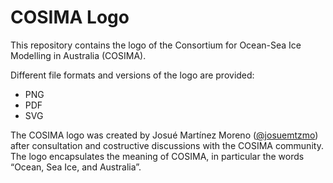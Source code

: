 # COSIMA Logo

This repository contains the logo of the Consortium for Ocean-Sea Ice Modelling in Australia (COSIMA).

Different file formats and versions of the logo are provided:

- PNG
- PDF
- SVG

The COSIMA logo was created by Josué Martínez Moreno ([@josuemtzmo](https://github.com/josuemtzmo)) after consultation and costructive discussions with the COSIMA community. The logo encapsulates the meaning of COSIMA, in particular the words “Ocean, Sea Ice, and Australia”.
